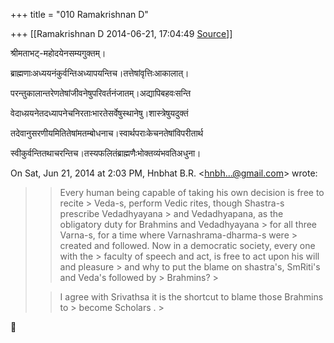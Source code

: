 +++
title = "010 Ramakrishnan D"

+++
[[Ramakrishnan D	2014-06-21, 17:04:49 [Source](https://groups.google.com/g/samskrita/c/aUu1UBoE_u8)]]



श्रीमताभट्-महोदयेनसम्यगुक्तम्।

ब्राह्मणाःअध्य‍यनंकुर्वन्तिअध्यापयन्तिच।त‍त्तेषांवृत्तिःआकालात्।

परन्तुकालान्तरेणतेषांजीवनेषुपरिवर्तनंजातम्।अद्यापिबहवःसन्ति

वेदाध्य़‍यनेतद‍ध्यापनेचनिरताःभारतेसर्वेषुस्थानेषु।शास्त्रेषुयदुक्तं

तदेवानुसरणीयमितितेषांमतम्बोधनाच।स्वार्थपराःकेचनतेषांविपरीतार्थ

स्वीकुर्वन्तित‍थाचरन्तिच।तस्यफलितंब्राह्मणैःभोक्तव्यंभवतिअधुना।

  
  

On Sat, Jun 21, 2014 at 2:03 PM, Hnbhat B.R. \<[hnbh...@gmail.com]()\> wrote:  

> 
> > Every human being capable of taking his own decision is free to recite > Veda-s, perform Vedic rites, though Shastra-s prescribe Vedadhyayana > and Vedadhyapana, as the obligatory duty for Brahmins and Vedadhyayana > for all three Varna-s, for a time where Varnashrama-dharma-s were > created and followed. Now in a democratic society, every one with the > faculty of speech and act, is free to act upon his will and pleasure > and why to put the blame on shastra's, SmRiti's and Veda's followed by > Brahmins? >
> 
> >   
> > 
> > 
> >   
> > 
> > I agree with Srivathsa it is the shortcut to blame those Brahmins to > become Scholars . >
> 
> >   
> > 
> > 
> >   
> > 
> > 



